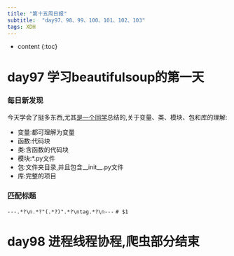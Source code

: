 ```yaml
---  
title: "第十五周日报"   
subtitle:  "day97、98、99、100、101、102、103"   
tags: XDH    
---  
```





* content
{:toc}





# day97 学习beautifulsoup的第一天

### 每日新发现
今天学会了挺多东西,尤其[是一个同学](https://caoyang7.github.io/)总结的,关于变量、类、模块、包和库的理解:
- 变量:都可理解为变量
- 函数:代码块
- 类:含函数的代码块
- 模块:*.py文件
- 包:文件夹目录,并且包含__init__.py文件
- 库:完整的项目

### 匹配标题
`---.*?\n.*?"(.*?)".*?\ntag.*?\n---`
`# $1`



# day98 进程线程协程,爬虫部分结束
